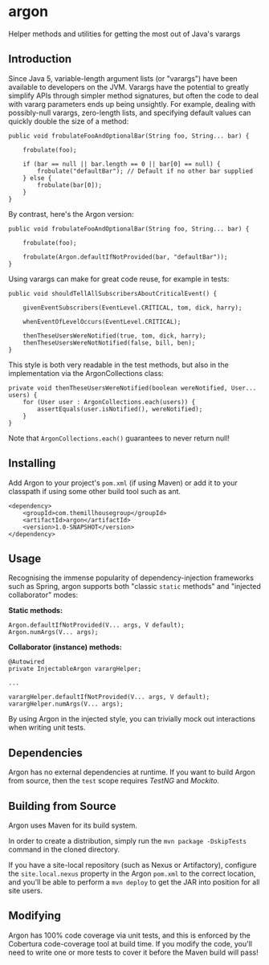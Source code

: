 argon
=====

Helper methods and utilities for getting the most out of Java's varargs

Introduction
------------
Since Java 5, variable-length argument lists (or "varargs") have been available to developers on the JVM.
Varargs have the potential to greatly simplify APIs through simpler method signatures, but often the code to deal
with vararg parameters ends up being unsightly. For example, dealing with possibly-null varargs, zero-length lists,
and specifying default values can quickly double the size of a method:

    public void frobulateFooAndOptionalBar(String foo, String... bar) {
    
        frobulate(foo);  
    
        if (bar == null || bar.length == 0 || bar[0] == null) {          
            frobulate("defaultBar"); // Default if no other bar supplied
        } else {
            frobulate(bar[0]);
        }
    }
    
By contrast, here's the Argon version:

    public void frobulateFooAndOptionalBar(String foo, String... bar) {
    
        frobulate(foo);  
    
        frobulate(Argon.defaultIfNotProvided(bar, "defaultBar"));
    }

Using varargs can make for great code reuse, for example in tests:

    public void shouldTellAllSubscribersAboutCriticalEvent() {

        givenEventSubscribers(EventLevel.CRITICAL, tom, dick, harry);

        whenEventOfLevelOccurs(EventLevel.CRITICAL);

        thenTheseUsersWereNotified(true, tom, dick, harry);
        thenTheseUsersWereNotNotified(false, bill, ben);
    }


This style is both very readable in the test methods, but also in the implementation via the ArgonCollections class:

    private void thenTheseUsersWereNotified(boolean wereNotified, User... users) {
        for (User user : ArgonCollections.each(users)) {
            assertEquals(user.isNotified(), wereNotified);
        }
    }

Note that `ArgonCollections.each()` guarantees to never return null!


Installing
----------
Add Argon to your project's `pom.xml` (if using Maven) or add it to your classpath if using some other build tool such as ant.

    <dependency>
        <groupId>com.themillhousegroup</groupId>
        <artifactId>argon</artifactId>
        <version>1.0-SNAPSHOT</version>
    </dependency>

Usage
-----

Recognising the immense popularity of dependency-injection frameworks such as Spring, argon supports both
"classic `static` methods" and "injected collaborator" modes:

**Static methods:**

    Argon.defaultIfNotProvided(V... args, V default);
    Argon.numArgs(V... args);
    
**Collaborator (instance) methods:**
    
    @Autowired
    private InjectableArgon varargHelper;
    
    ...
     
    varargHelper.defaultIfNotProvided(V... args, V default);
    varargHelper.numArgs(V... args);
     
By using Argon in the injected style, you can trivially mock out interactions when writing unit tests.    
    

Dependencies
------------

Argon has no external dependencies at runtime. If you want to build Argon from source, then the `test` scope 
requires *TestNG* and *Mockito*.

Building from Source
--------------------

Argon uses Maven for its build system.

In order to create a distribution, simply run the `mvn package -DskipTests` command in the cloned directory.

If you have a site-local repository (such as Nexus or Artifactory), configure the `site.local.nexus` property in the Argon `pom.xml` to the correct location, and you'll be able to perform a `mvn deploy` to get the JAR into position for all site users. 


Modifying
---------

Argon has 100% code coverage via unit tests, and this is enforced by the Cobertura code-coverage tool at build time. If you modify
the code, you'll need to write one or more tests to cover it before the Maven build will pass!